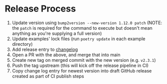 # Release Process

1. Update version using `bump2version --new-version 1.12.0 patch` (NOTE: the `patch` is required for the command to execute but doesn't mean anything as you're supplying a full version)
2. Update examples' lock files (run `poetry update` in each example directory)
3. Add release entry to [changelog](./CHANGELOG.md)
4. Open a PR with the above, and merge that into main
5. Create new tag on merged commit with the new version (e.g. `v2.3.1`)
6. Push the tag upstream (this will kick off the release pipeline in CI)
7. Copy change log entry for newest version into draft GitHub release created as part of CI publish steps
